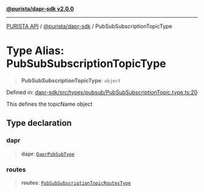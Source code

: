 [**@purista/dapr-sdk v2.0.0**](../README.md)

***

[PURISTA API](../../../packages.md) / [@purista/dapr-sdk](../README.md) / PubSubSubscriptionTopicType

# Type Alias: PubSubSubscriptionTopicType

> **PubSubSubscriptionTopicType**: `object`

Defined in: [dapr-sdk/src/types/pubsub/PubSubSubscriptionTopic.type.ts:20](https://github.com/puristajs/purista/blob/master/packages/dapr-sdk/src/types/pubsub/PubSubSubscriptionTopic.type.ts#L20)

This defines the topicName object

## Type declaration

### dapr

> **dapr**: [`DaprPubSubType`](DaprPubSubType.md)

### routes

> **routes**: [`PubSubSubscriptionTopicRoutesType`](PubSubSubscriptionTopicRoutesType.md)
